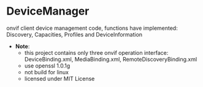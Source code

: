 # DeviceManager
onvif client device management code, functions have implemented: Discovery, Capacities, Profiles and DeviceInformation

- **Note**:
  - this project contains only three onvif operation interface: DeviceBinding.xml, MediaBinding.xml, RemoteDiscoveryBinding.xml
  - use openssl 1.0.1g
  - not build for linux
  - licensed under MIT License
